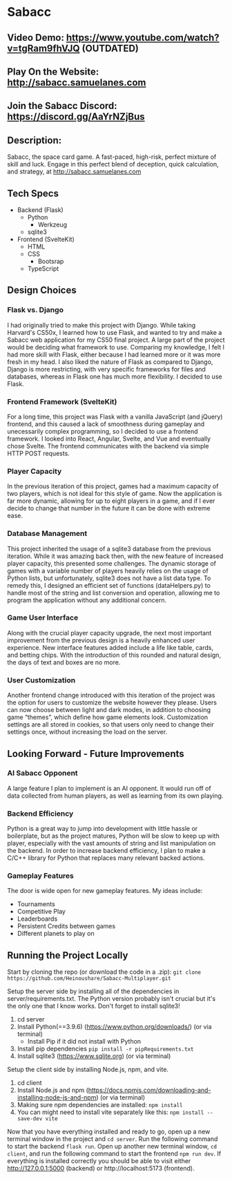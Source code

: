 # Sabacc
## Video Demo: https://www.youtube.com/watch?v=tgRam9fhVJQ (OUTDATED)
## Play On the Website: http://sabacc.samuelanes.com
## Join the Sabacc Discord: https://discord.gg/AaYrNZjBus
## Description:
Sabacc, the space card game. A fast-paced, high-risk, perfect mixture of skill and luck. Engage in this perfect blend of deception, quick calculation, and strategy, at http://sabacc.samuelanes.com

## Tech Specs
- Backend (Flask)
    - Python
        - Werkzeug
    - sqlite3
- Frontend (SvelteKit)
    - HTML
    - CSS
        - Bootsrap
    - TypeScript

## Design Choices
### Flask vs. Django
I had originally tried to make this project with Django. While taking Harvard's CS50x, I learned how to use Flask, and wanted to try and make a Sabacc web application for my CS50 final project. A large part of the project would be deciding what framework to use. Comparing my knowledge, I felt I had more skill with Flask, either because I had learned more or it was more fresh in my head. I also liked the nature of Flask as compared to Django, Django is more restricting, with very specific frameworks for files and databases, whereas in Flask one has much more flexibility. I decided to use Flask.

### Frontend Framework (SvelteKit)
For a long time, this project was Flask with a vanilla JavaScript (and jQuery) frontend, and this caused a lack of smoothness during gameplay and unecessarily complex programming, so I decided to use a frontend framework. I looked into React, Angular, Svelte, and Vue and eventually chose Svelte. The frontend communicates with the backend via simple HTTP POST requests.

### Player Capacity
In the previous iteration of this project, games had a maximum capacity of two players, which is not ideal for this style of game. Now the application is far more dynamic, allowing for up to eight players in a game, and if I ever decide to change that number in the future it can be done with extreme ease.

### Database Management
This project inherited the usage of a sqlite3 database from the previous iteration. While it was amazing back then, with the new feature of increased player capacity, this presented some challenges. The dynamic storage of games with a variable number of players heavily relies on the usage of Python lists, but unfortunately, sqlite3 does not have a list data type. To remedy this, I designed an efficient set of functions (dataHelpers.py) to handle most of the string and list conversion and operation, allowing me to program the application without any additional concern.

### Game User Interface
Along with the crucial player capacity upgrade, the next most important improvement from the previous design is a heavily enhanced user experience. New interface features added include a life like table, cards, and betting chips. With the introduction of this rounded and natural design, the days of text and boxes are no more.

### User Customization
Another frontend change introduced with this iteration of the project was the option for users to customize the website however they please. Users can now choose between light and dark modes, in addition to choosing game “themes”, which define how game elements look. Customization settings are all stored in cookies, so that users only need to change their settings once, without increasing the load on the server.


## Looking Forward - Future Improvements

### AI Sabacc Opponent
A large feature I plan to implement is an AI opponent. It would run off of data collected from human players, as well as learning from its own playing.

### Backend Efficiency
Python is a great way to jump into development with little hassle or boilerplate, but as the project matures, Python will be slow to keep up with player, especially with the vast amounts of string and list manipulation on the backend. In order to increase backend efficiency, I plan to make a C/C++ library for Python that replaces many relevant backed actions.

### Gameplay Features
The door is wide open for new gameplay features. My ideas include:
- Tournaments
- Competitive Play
- Leaderboards
- Persistent Credits between games
- Different planets to play on

## Running the Project Locally
Start by cloning the repo (or download the code in a .zip):
`git clone https://github.com/Heinoushare/Sabacc-Multiplayer.git`

Setup the server side by installing all of the dependencies in server/requirements.txt. The Python version probably isn't crucial but it's the only one that I know works. Don't forget to install sqlite3!
1. cd server
2. Install Python(==3.9.6) (https://www.python.org/downloads/) (or via terminal)
    - Install Pip if it did not install with Python
3. Install pip dependencies `pip install -r pipRequirements.txt`
4. Install sqlite3 (https://www.sqlite.org) (or via terminal)

Setup the client side by installing Node.js, npm, and vite.
1. cd client
2. Install Node.js and npm (https://docs.npmjs.com/downloading-and-installing-node-js-and-npm) (or via terminal)
3. Making sure npm dependencies are installed: `npm install`
4. You can might need to install vite separately like this: `npm install --save-dev vite`

Now that you have everything installed and ready to go, open up a new terminal window in the project and `cd server`. Run the following command to start the backend `flask run`. Open up another new terminal window, `cd client`, and run the following command to start the frontend `npm run dev`. If everything is installed correctly you should be able to visit either http://127.0.0.1:5000 (backend) or http://localhost:5173 (frontend).